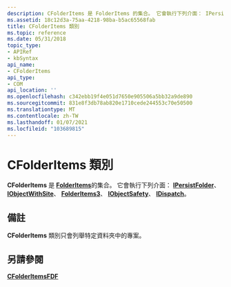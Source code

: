 ```yaml
---
description: CFolderItems 是 FolderItems 的集合。 它會執行下列介面： IPersistFolder、IObjectWithSite、FolderItems3、IObjectSafety、IDispatch。
ms.assetid: 18c12d3a-75aa-4218-98ba-b5ac65568fab
title: CFolderItems 類別
ms.topic: reference
ms.date: 05/31/2018
topic_type:
- APIRef
- kbSyntax
api_name:
- CFolderItems
api_type:
- COM
api_location: ''
ms.openlocfilehash: c342ebb19f4e051d7650e905506a5bb32a9de890
ms.sourcegitcommit: 831e8f3db78ab820e1710cede244553c70e50500
ms.translationtype: MT
ms.contentlocale: zh-TW
ms.lasthandoff: 01/07/2021
ms.locfileid: "103689815"
---
```

# <a name="cfolderitems-class"></a>CFolderItems 類別

**CFolderItems** 是 [**FolderItems**](folderitems.md)的集合。 它會執行下列介面： [**IPersistFolder**](/windows/desktop/api/shobjidl_core/nn-shobjidl_core-ipersistfolder)、 [**IObjectWithSite**](/windows/win32/api/ocidl/nn-ocidl-iobjectwithsite)、 [**FolderItems3**](folderitems3-object.md)、 [**IObjectSafety**](/previous-versions/windows/internet-explorer/ie-developer/platform-apis/aa768224(v=vs.85))、 [**IDispatch**](/windows/win32/api/oaidl/nn-oaidl-idispatch)。

## <a name="remarks"></a>備註

**CFolderItems** 類別只會列舉特定資料夾中的專案。

## <a name="see-also"></a>另請參閱

<dl> <dt>

[**CFolderItemsFDF**](class-cfolderitemsfdf-class.md)
</dt> </dl>

 

 
